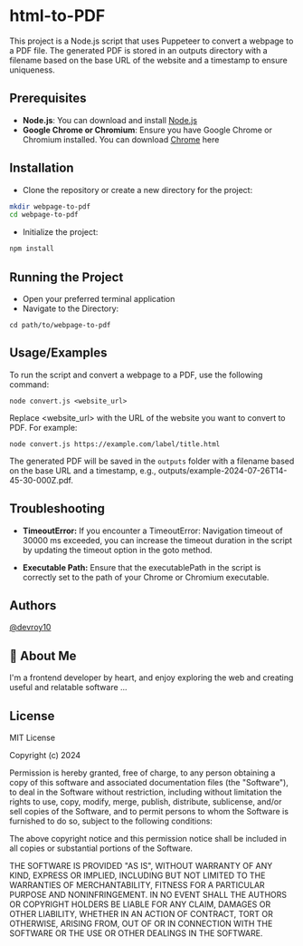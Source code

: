 # html-to-PDF

This project is a Node.js script that uses Puppeteer to convert a webpage to a PDF file. The generated PDF is stored in an outputs directory with a filename based on the base URL of the website and a timestamp to ensure uniqueness.

## Prerequisites

- **Node.js**: You can download and install [Node.js](https://nodejs.org)
- **Google Chrome or Chromium**: Ensure you have Google Chrome or Chromium installed. You can download [Chrome](https://google.com/chrome) here

## Installation

- Clone the repository or create a new directory for the project:

```sh
mkdir webpage-to-pdf
cd webpage-to-pdf

```

- Initialize the project:

```sh
npm install

```

## Running the Project

- Open your preferred terminal application
- Navigate to the Directory:

```
cd path/to/webpage-to-pdf
```

## Usage/Examples

To run the script and convert a webpage to a PDF, use the following command:

```
node convert.js <website_url>

```

Replace <website_url> with the URL of the website you want to convert to PDF. For example:

```
node convert.js https://example.com/label/title.html
```

The generated PDF will be saved in the `outputs` folder with a filename based on the base URL and a timestamp, e.g., outputs/example-2024-07-26T14-45-30-000Z.pdf.

## Troubleshooting

- **TimeoutError:** If you encounter a TimeoutError: Navigation timeout of 30000 ms exceeded, you can increase the timeout duration in the script by updating the timeout option in the goto method.

- **Executable Path:** Ensure that the executablePath in the script is correctly set to the path of your Chrome or Chromium executable.
## Authors

[@devroy10](https://www.github.com/devroy10)

## 🚀 About Me

I'm a frontend developer by heart, and enjoy exploring the web and creating useful and relatable software ...


## License

MIT License

Copyright (c) 2024

Permission is hereby granted, free of charge, to any person obtaining a copy
of this software and associated documentation files (the "Software"), to deal
in the Software without restriction, including without limitation the rights
to use, copy, modify, merge, publish, distribute, sublicense, and/or sell
copies of the Software, and to permit persons to whom the Software is
furnished to do so, subject to the following conditions:

The above copyright notice and this permission notice shall be included in all
copies or substantial portions of the Software.

THE SOFTWARE IS PROVIDED "AS IS", WITHOUT WARRANTY OF ANY KIND, EXPRESS OR
IMPLIED, INCLUDING BUT NOT LIMITED TO THE WARRANTIES OF MERCHANTABILITY,
FITNESS FOR A PARTICULAR PURPOSE AND NONINFRINGEMENT. IN NO EVENT SHALL THE
AUTHORS OR COPYRIGHT HOLDERS BE LIABLE FOR ANY CLAIM, DAMAGES OR OTHER
LIABILITY, WHETHER IN AN ACTION OF CONTRACT, TORT OR OTHERWISE, ARISING FROM,
OUT OF OR IN CONNECTION WITH THE SOFTWARE OR THE USE OR OTHER DEALINGS IN THE
SOFTWARE.

